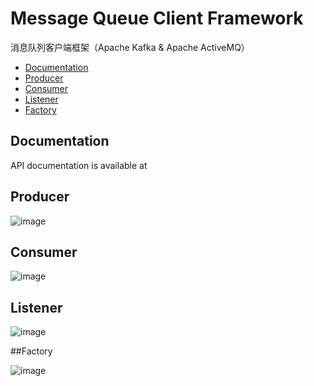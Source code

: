 Message Queue Client Framework
==============================

  消息队列客户端框架（Apache Kafka &amp; Apache ActiveMQ）
  * [Documentation](#Documentation)
  * [Producer](#Producer)
  * [Consumer](#Consumer)
  * [Listener](#Listener)
  * [Factory](#Factory)
  
## Documentation

API documentation is available at

## Producer

![image](https://github.com/DarkPhoenixs/messagequeue-framework/blob/master/uml/producer.jpg)

## Consumer

![image](https://github.com/DarkPhoenixs/messagequeue-framework/blob/master/uml/consumer.jpg)

## Listener

![image](https://github.com/DarkPhoenixs/messagequeue-framework/blob/master/uml/listener.jpg)

##Factory

![image](https://github.com/DarkPhoenixs/messagequeue-framework/blob/master/uml/factory.jpg)
